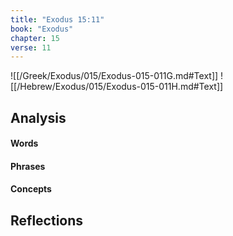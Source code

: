 ```yaml
---
title: "Exodus 15:11"
book: "Exodus"
chapter: 15
verse: 11
---
```

![[/Greek/Exodus/015/Exodus-015-011G.md#Text]]
![[/Hebrew/Exodus/015/Exodus-015-011H.md#Text]]

## Analysis

#### Words

#### Phrases

#### Concepts

## Reflections
